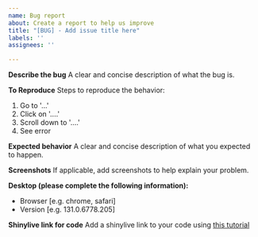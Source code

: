 ```yaml
---
name: Bug report
about: Create a report to help us improve
title: "[BUG] - Add issue title here"
labels: ''
assignees: ''

---
```


**Describe the bug**
A clear and concise description of what the bug is.

**To Reproduce**
Steps to reproduce the behavior:
1. Go to '...'
2. Click on '....'
3. Scroll down to '....'
4. See error

**Expected behavior**
A clear and concise description of what you expected to happen.

**Screenshots**
If applicable, add screenshots to help explain your problem.

**Desktop (please complete the following information):**
 - Browser [e.g. chrome, safari]
 - Version [e.g. 131.0.6778.205]

**Shinylive link for code**
Add a shinylive link to your code using [this tutorial](https://shiny.posit.co/blog/posts/shiny-vscode-1.0.0/)
